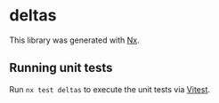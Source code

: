 # deltas

This library was generated with [Nx](https://nx.dev).

## Running unit tests

Run `nx test deltas` to execute the unit tests via [Vitest](https://vitest.dev/).
